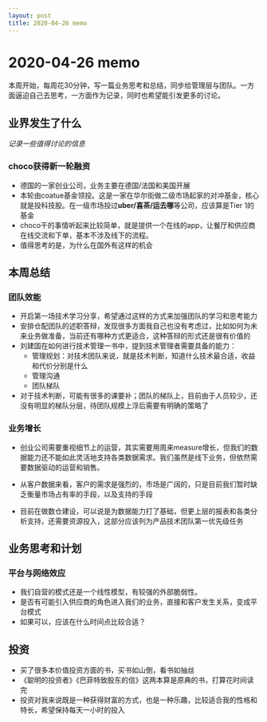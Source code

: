 ```yaml
---
layout: post
title: 2020-04-26 memo
---
```


# 2020-04-26 memo

本周开始，每周花30分钟，写一篇业务思考和总结，同步给管理层与团队。一方面逼迫自己去思考，一方面作为记录，同时也希望能引发更多的讨论。

## 业界发生了什么

*记录一些值得讨论的信息*

### choco获得新一轮融资

* 德国的一家创业公司，业务主要在德国/法国和美国开展
* 本轮由coatue基金领投。这是一家在华尔街做二级市场起家的对冲基金，核心就是投科技股。在一级市场投过**uber/喜茶/运去哪**等公司，应该算是Tier 1的基金
* choco干的事情听起来比较简单，就是提供一个在线的app，让餐厅和供应商在线交流和下单，基本不涉及线下的流程。
* 值得思考的是，为什么在国外有这样的机会

## 本周总结

### 团队效能

* 开启第一场技术学习分享，希望通过这样的方式来加强团队的学习和思考能力
* 安排仓配团队的述职答辩，发现很多方面我自己也没有考虑过，比如如何为未来业务做准备，当前还有哪种方式更适合，这种答辩的形式还是很有价值的
* 刘建国在如何进行技术管理一书中，提到技术管理者需要具备的能力：
  * 管理规划：对技术团队来说，就是技术判断，知道什么技术最合适，收益和代价分别是什么
  * 管理沟通
  * 团队梯队
* 对于技术判断，可能有很多的课要补；团队的梯队上，目前由于人员较少，还没有明显的梯队分层，待团队规模上浮后需要有明确的策略了

### 业务增长

* 创业公司需要重视细节上的运营，其实需要用周来measure增长，但我们的数据能力还不能如此灵活地支持各类数据需求。我们虽然是线下业务，但依然需要数据驱动的运营和销售。

* 从客户数据来看，客户的需求是强烈的，市场是广阔的，只是目前我们暂时缺乏衡量市场占有率的手段，以及支持的手段
* 目前在做数仓建设，可以说是为数据能力打了基础，但更上层的报表和各类分析支持，还需要资源投入，这部分应该列为产品技术团队第一优先级任务

## 业务思考和计划

### 平台与网络效应

* 我们自营的模式还是一个线性模型，有较强的外部脆弱性。
* 是否有可能引入供应商的角色进入我们的业务，直接和客户发生关系，变成平台模式
* 如果可以，应该在什么时间点比较合适？

## 投资

* 买了很多本价值投资方面的书，买书如山倒，看书如抽丝
* 《聪明的投资者》《巴菲特致股东的信》这两本算是原典的书，打算花时间读完
* 投资对我来说既是一种获得财富的方式，也是一种乐趣，比较适合我的性格和特长，希望保持每天一小时的投入

